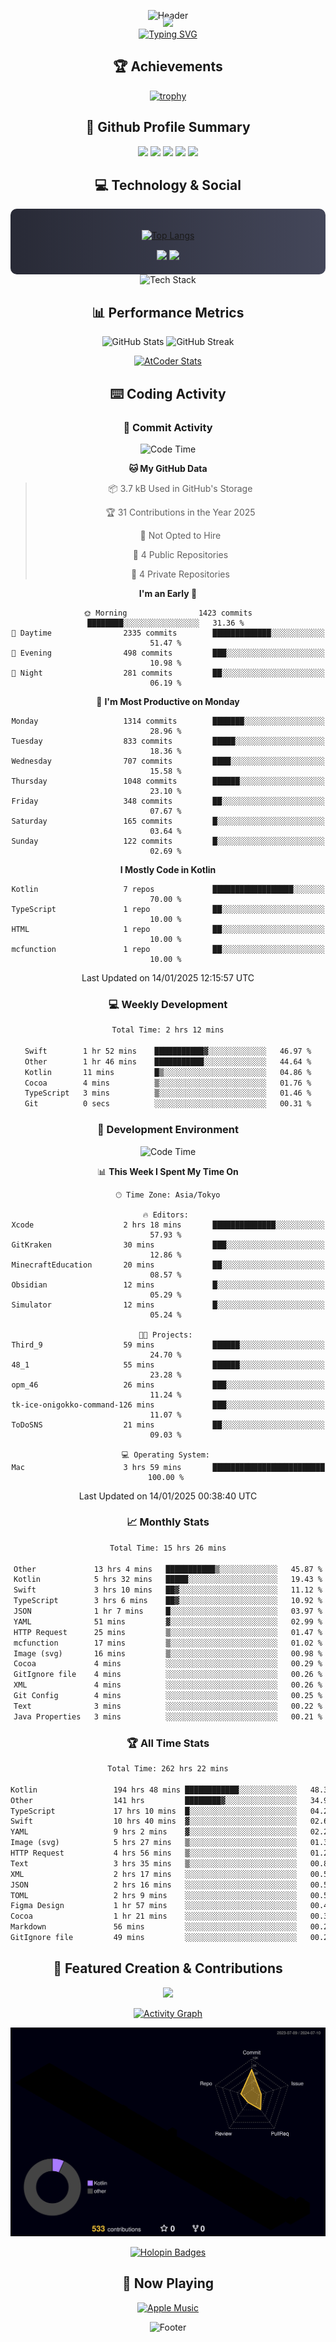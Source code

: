 <div align="center">
  
![Header](https://capsule-render.vercel.app/api?type=waving&color=gradient&customColorList=12&height=300&section=header&text=Welcome%20to%20Batapii's%20Universe&fontSize=50&animation=fadeIn&fontAlignY=40&desc=Android%20Developer%20|%20Kotlin%20LOVE%20)

<div style="margin-top: -20px;">
  <img src="https://readme-typing-svg.herokuapp.com/?lines=Crafting+Android+Experiences;Building+Tomorrow's+Apps+Today;Always+Learning,+Always+Growing&font=Fira%20Code&center=true&width=440&height=45&color=f75c7e&vCenter=true&size=22&pause=1000">
</div>

<a href="https://git.io/typing-svg">
  <img src="https://readme-typing-svg.demolab.com?font=Fira+Code&weight=600&size=28&duration=4000&pause=1000&center=true&vCenter=true&width=800&lines=Hey+there!+I'm+Batapii+%F0%9F%91%8B;Android+Developer+from+Japan+%F0%9F%87%AF%F0%9F%87%B5" alt="Typing SVG" />
</a>

## 🏆 Achievements

[![trophy](https://github-profile-trophy.vercel.app/?username=batapii&theme=onestar&no-frame=true&no-bg=true&column=8&rank=SECRET,SSS,SS,S,AAA,AA,A,B,C,?&margin-w=10&margin-h=10)](https://github.com/ryo-ma/github-profile-trophy)

## 🎯 Github Profile Summary

<div align="center">
  <img src="http://github-profile-summary-cards.vercel.app/api/cards/profile-details?username=batapii&theme=radical" />
  <img src="http://github-profile-summary-cards.vercel.app/api/cards/repos-per-language?username=batapii&theme=radical" />
  <img src="http://github-profile-summary-cards.vercel.app/api/cards/most-commit-language?username=batapii&theme=radical" />
  <img src="http://github-profile-summary-cards.vercel.app/api/cards/stats?username=batapii&theme=radical" />
  <img src="http://github-profile-summary-cards.vercel.app/api/cards/productive-time?username=batapii&theme=radical" />
</div>

## 💻 Technology & Social

<div align="center" style="background: linear-gradient(to right, #282A36, #44475A); padding: 20px; border-radius: 10px;">

[![Top Langs](https://github-readme-stats.vercel.app/api/top-langs/?username=batapii
)](https://github.com/anuraghazra/github-readme-stats)

<div style="margin-top: 15px">
<a href="https://github.com/batapii"><img src="https://img.shields.io/github/followers/batapii?style=for-the-badge&logo=github&label=Follow&color=ff6e96&labelColor=282A36"/></a>
<a href="https://twitter.com/batapii3939"><img src="https://img.shields.io/twitter/follow/batapii?style=for-the-badge&logo=twitter&color=1DA1F2&labelColor=282A36&label= Twitter"/></a>
</div>

</div>

<div align="center">
<img src="https://github-readme-tech-stack.vercel.app/api/cards?title=Tech+Stack&align=center&titleAlign=center&fontSize=20&lineHeight=10&lineCount=4&theme=github_dark&width=800&bg=%230D1117&badge=%23161B22&border=%2321262D&titleColor=%2358A6FF&line1=kotlin%2Ckotlin%2C0095D5%3Bandroid%2Candroid%2C00ff00%3Bjetpackcompose%2Cjetpack%2C4285F4%3B&line2=swift%2Cswift%2CFA7343%3Bfirebase%2Cfirebase%2CFFCA28%3Bgithub%2Cgithub%2C181717%3B&line3=typescript%2Ctypescript%2C3178C6%3Bgraphql%2Cgraphql%2CE10098%3Bsupabase%2Csupabase%2C3FCF8E%3B&line4=gradle%2Cgradle%2C02303A%3Bgitkraken%2Cgitkraken%2C179287%3Bpostman%2Cpostman%2CFF6C37%3B" alt="Tech Stack" />
</div>



## 📊 Performance Metrics

<div align="center">

![GitHub Stats](https://github-readme-stats.vercel.app/api?username=batapii&show_icons=true&theme=radical&hide_border=true&bg_color=0D1117)
![GitHub Streak](https://github-readme-streak-stats.herokuapp.com/?user=batapii&theme=radical&hide_border=true&background=0D1117)

[![AtCoder Stats](https://atcoder-readme-stats.vercel.app/stats/batapii3939?theme=dark&show_history=5&width=495)](https://github.com/iwbc-mzk/atcoder-readme-stats)

</div>

## ⌨️ Coding Activity

### 🌟 Commit Activity
<!--START_SECTION:commit-stats-->
![Code Time](http://img.shields.io/badge/Code%20Time-403%20hrs%2022%20mins-blue)

**🐱 My GitHub Data** 

> 📦 3.7 kB Used in GitHub's Storage 
 > 
> 🏆 31 Contributions in the Year 2025
 > 
> 🚫 Not Opted to Hire
 > 
> 📜 4 Public Repositories 
 > 
> 🔑 4 Private Repositories 
 > 
**I'm an Early 🐤** 

```text
🌞 Morning                1423 commits        ████████░░░░░░░░░░░░░░░░░   31.36 % 
🌆 Daytime                2335 commits        █████████████░░░░░░░░░░░░   51.47 % 
🌃 Evening                498 commits         ███░░░░░░░░░░░░░░░░░░░░░░   10.98 % 
🌙 Night                  281 commits         ██░░░░░░░░░░░░░░░░░░░░░░░   06.19 % 
```
📅 **I'm Most Productive on Monday** 

```text
Monday                   1314 commits        ███████░░░░░░░░░░░░░░░░░░   28.96 % 
Tuesday                  833 commits         █████░░░░░░░░░░░░░░░░░░░░   18.36 % 
Wednesday                707 commits         ████░░░░░░░░░░░░░░░░░░░░░   15.58 % 
Thursday                 1048 commits        ██████░░░░░░░░░░░░░░░░░░░   23.10 % 
Friday                   348 commits         ██░░░░░░░░░░░░░░░░░░░░░░░   07.67 % 
Saturday                 165 commits         █░░░░░░░░░░░░░░░░░░░░░░░░   03.64 % 
Sunday                   122 commits         █░░░░░░░░░░░░░░░░░░░░░░░░   02.69 % 
```


**I Mostly Code in Kotlin** 

```text
Kotlin                   7 repos             ██████████████████░░░░░░░   70.00 % 
TypeScript               1 repo              ██░░░░░░░░░░░░░░░░░░░░░░░   10.00 % 
HTML                     1 repo              ██░░░░░░░░░░░░░░░░░░░░░░░   10.00 % 
mcfunction               1 repo              ██░░░░░░░░░░░░░░░░░░░░░░░   10.00 % 
```




 Last Updated on 14/01/2025 12:15:57 UTC
<!--END_SECTION:commit-stats-->

### 💻 Weekly Development
<!--START_SECTION:wakatime-->

```txt
Total Time: 2 hrs 12 mins

Swift        1 hr 52 mins    ███████████▓░░░░░░░░░░░░░   46.97 %
Other        1 hr 46 mins    ███████████░░░░░░░░░░░░░░   44.64 %
Kotlin       11 mins         █▒░░░░░░░░░░░░░░░░░░░░░░░   04.86 %
Cocoa        4 mins          ▒░░░░░░░░░░░░░░░░░░░░░░░░   01.76 %
TypeScript   3 mins          ▒░░░░░░░░░░░░░░░░░░░░░░░░   01.46 %
Git          0 secs          ░░░░░░░░░░░░░░░░░░░░░░░░░   00.31 %
```

<!--END_SECTION:wakatime-->

### 🔨 Development Environment
<!--START_SECTION:dev-stats-->
![Code Time](http://img.shields.io/badge/Code%20Time-403%20hrs%2022%20mins-blue)

📊 **This Week I Spent My Time On** 

```text
🕑︎ Time Zone: Asia/Tokyo

🔥 Editors: 
Xcode                    2 hrs 18 mins       ██████████████░░░░░░░░░░░   57.93 % 
GitKraken                30 mins             ███░░░░░░░░░░░░░░░░░░░░░░   12.86 % 
MinecraftEducation       20 mins             ██░░░░░░░░░░░░░░░░░░░░░░░   08.57 % 
Obsidian                 12 mins             █░░░░░░░░░░░░░░░░░░░░░░░░   05.29 % 
Simulator                12 mins             █░░░░░░░░░░░░░░░░░░░░░░░░   05.24 % 

🐱‍💻 Projects: 
Third_9                  59 mins             ██████░░░░░░░░░░░░░░░░░░░   24.70 % 
48_1                     55 mins             ██████░░░░░░░░░░░░░░░░░░░   23.28 % 
opm_46                   26 mins             ███░░░░░░░░░░░░░░░░░░░░░░   11.24 % 
tk-ice-onigokko-command-126 mins             ███░░░░░░░░░░░░░░░░░░░░░░   11.07 % 
ToDoSNS                  21 mins             ██░░░░░░░░░░░░░░░░░░░░░░░   09.03 % 

💻 Operating System: 
Mac                      3 hrs 59 mins       █████████████████████████   100.00 % 
```


 Last Updated on 14/01/2025 00:38:40 UTC
<!--END_SECTION:dev-stats-->

### 📈 Monthly Stats
<!--START_SECTION:wakamonth-->

```txt
Total Time: 15 hrs 26 mins

Other             13 hrs 4 mins   ███████████▒░░░░░░░░░░░░░   45.87 %
Kotlin            5 hrs 32 mins   █████░░░░░░░░░░░░░░░░░░░░   19.43 %
Swift             3 hrs 10 mins   ██▓░░░░░░░░░░░░░░░░░░░░░░   11.12 %
TypeScript        3 hrs 6 mins    ██▓░░░░░░░░░░░░░░░░░░░░░░   10.92 %
JSON              1 hr 7 mins     █░░░░░░░░░░░░░░░░░░░░░░░░   03.97 %
YAML              51 mins         ▓░░░░░░░░░░░░░░░░░░░░░░░░   02.99 %
HTTP Request      25 mins         ▒░░░░░░░░░░░░░░░░░░░░░░░░   01.47 %
mcfunction        17 mins         ▒░░░░░░░░░░░░░░░░░░░░░░░░   01.02 %
Image (svg)       16 mins         ▒░░░░░░░░░░░░░░░░░░░░░░░░   00.98 %
Cocoa             4 mins          ░░░░░░░░░░░░░░░░░░░░░░░░░   00.29 %
GitIgnore file    4 mins          ░░░░░░░░░░░░░░░░░░░░░░░░░   00.26 %
XML               4 mins          ░░░░░░░░░░░░░░░░░░░░░░░░░   00.26 %
Git Config        4 mins          ░░░░░░░░░░░░░░░░░░░░░░░░░   00.25 %
Text              3 mins          ░░░░░░░░░░░░░░░░░░░░░░░░░   00.22 %
Java Properties   3 mins          ░░░░░░░░░░░░░░░░░░░░░░░░░   00.21 %
```

<!--END_SECTION:wakamonth-->

### 🏆 All Time Stats
<!--START_SECTION:wakaalltime-->

```txt
Total Time: 262 hrs 22 mins

Kotlin                 194 hrs 48 mins ████████████░░░░░░░░░░░░░   48.30 %
Other                  141 hrs         ████████▓░░░░░░░░░░░░░░░░   34.96 %
TypeScript             17 hrs 10 mins  █░░░░░░░░░░░░░░░░░░░░░░░░   04.26 %
Swift                  10 hrs 40 mins  ▓░░░░░░░░░░░░░░░░░░░░░░░░   02.65 %
YAML                   9 hrs 2 mins    ▓░░░░░░░░░░░░░░░░░░░░░░░░   02.24 %
Image (svg)            5 hrs 27 mins   ▒░░░░░░░░░░░░░░░░░░░░░░░░   01.35 %
HTTP Request           4 hrs 56 mins   ▒░░░░░░░░░░░░░░░░░░░░░░░░   01.23 %
Text                   3 hrs 35 mins   ▒░░░░░░░░░░░░░░░░░░░░░░░░   00.89 %
XML                    2 hrs 17 mins   ░░░░░░░░░░░░░░░░░░░░░░░░░   00.57 %
JSON                   2 hrs 16 mins   ░░░░░░░░░░░░░░░░░░░░░░░░░   00.56 %
TOML                   2 hrs 9 mins    ░░░░░░░░░░░░░░░░░░░░░░░░░   00.54 %
Figma Design           1 hr 57 mins    ░░░░░░░░░░░░░░░░░░░░░░░░░   00.49 %
Cocoa                  1 hr 21 mins    ░░░░░░░░░░░░░░░░░░░░░░░░░   00.34 %
Markdown               56 mins         ░░░░░░░░░░░░░░░░░░░░░░░░░   00.24 %
GitIgnore file         49 mins         ░░░░░░░░░░░░░░░░░░░░░░░░░   00.21 %
```

<!--END_SECTION:wakaalltime-->


## 🌟 Featured Creation & Contributions

<div align="center">
  <a href="https://github.com/batapii/ToDoSNS">
    <img src="https://github-readme-stats.vercel.app/api/pin/?username=batapii&repo=ToDoSNS&theme=radical&hide_border=true&bg_color=0D1117" />
  </a>

[![Activity Graph](https://github-readme-activity-graph.vercel.app/graph?username=batapii&custom_title=Contribution%20Graph&hide_border=true&theme=radical&bg_color=0D1117)](https://github.com/ashutosh00710/github-readme-activity-graph)

![3D Contrib](./profile-3d-contrib/profile-night-rainbow.svg)

[![Holopin Badges](https://holopin.me/batapii)](https://holopin.io/@batapii)

</div>

## 🎵 Now Playing

<div align="center">
  
[![Apple Music](https://music-profile.rayriffy.com/theme/dark.svg?uid=001005.6598667d2ffd4a10a4f429edd0ba24c4.1156)](https://github.com/rayriffy/apple-music-github-profile)

</div>

![Footer](https://capsule-render.vercel.app/api?type=waving&color=gradient&customColorList=12&height=100&section=footer)

</div>
